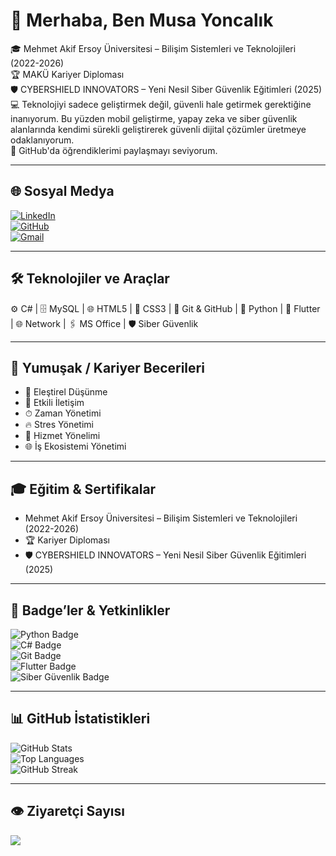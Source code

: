 # 👋 Merhaba, Ben Musa Yoncalık

🎓 Mehmet Akif Ersoy Üniversitesi – Bilişim Sistemleri ve Teknolojileri (2022-2026)  
🏆 MAKÜ Kariyer Diploması   
🛡️ CYBERSHIELD INNOVATORS – Yeni Nesil Siber Güvenlik Eğitimleri (2025)  
💻 Teknolojiyi sadece geliştirmek değil, güvenli hale getirmek gerektiğine inanıyorum. Bu yüzden mobil geliştirme, yapay zeka ve siber güvenlik alanlarında kendimi sürekli geliştirerek güvenli dijital çözümler üretmeye odaklanıyorum.  
🚀 GitHub'da öğrendiklerimi paylaşmayı seviyorum.

---

## 🌐 Sosyal Medya
[![LinkedIn](https://img.shields.io/badge/LinkedIn-0077B5?style=for-the-badge&logo=linkedin&logoColor=white)](https://www.linkedin.com/in/musayoncalik/)  
[![GitHub](https://img.shields.io/badge/GitHub-181717?style=for-the-badge&logo=github&logoColor=white)](https://github.com/musayoncalik)  
[![Gmail](https://img.shields.io/badge/Gmail-D14836?style=for-the-badge&logo=gmail&logoColor=white)](mailto:musayoncalik100@gmail.com)

---

## 🛠️ Teknolojiler ve Araçlar

⚙️ C# | 🗄 MySQL | 🌐 HTML5 | 🎨 CSS3 | 🔄 Git & GitHub | 🐍 Python | 📱 Flutter | 🌐 Network | 🖇 MS Office | 🛡️ Siber Güvenlik

---

## 🧠 Yumuşak / Kariyer Becerileri
- 🧠 Eleştirel Düşünme  
- 💬 Etkili İletişim  
- ⏱ Zaman Yönetimi  
- 🔥 Stres Yönetimi  
- 🤝 Hizmet Yönelimi  
- 🌐 İş Ekosistemi Yönetimi

---

## 🎓 Eğitim & Sertifikalar
- Mehmet Akif Ersoy Üniversitesi – Bilişim Sistemleri ve Teknolojileri (2022-2026)  
- 🏆 Kariyer Diploması  
- 🛡️ CYBERSHIELD INNOVATORS – Yeni Nesil Siber Güvenlik Eğitimleri (2025)

---

## 🏅 Badge’ler & Yetkinlikler
![Python Badge](https://img.shields.io/badge/Python-3776AB?style=for-the-badge&logo=python&logoColor=white)  
![C# Badge](https://img.shields.io/badge/C%23-239120?style=for-the-badge&logo=c-sharp&logoColor=white)  
![Git Badge](https://img.shields.io/badge/Git-F05032?style=for-the-badge&logo=git&logoColor=white)  
![Flutter Badge](https://img.shields.io/badge/Flutter-02569B?style=for-the-badge&logo=flutter&logoColor=white)  
![Siber Güvenlik Badge](https://img.shields.io/badge/Siber%20Güvenlik-0288D1?style=for-the-badge&logo=shield&logoColor=white)

---

## 📊 GitHub İstatistikleri
![GitHub Stats](https://github-readme-stats.vercel.app/api?username=musayoncalik&show_icons=true&theme=tokyonight)  
![Top Languages](https://github-readme-stats.vercel.app/api/top-langs/?username=musayoncalik&layout=compact&theme=tokyonight)  
![GitHub Streak](https://github-readme-streak-stats.herokuapp.com/?user=musayoncalik&theme=tokyonight)  

---

## 👁️ Ziyaretçi Sayısı
![](https://komarev.com/ghpvc/?username=musayoncalik&color=blue)
